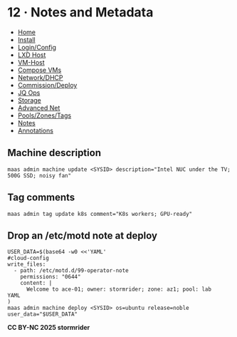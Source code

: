 # 12 · Notes and Metadata

- [Home](index.html)
- [Install](01-install.html)
- [Login/Config](02-login-config.html)
- [LXD Host](03-lxd-host.html)
- [VM-Host](04-vm-host.html)
- [Compose VMs](05-compose.html)
- [Network/DHCP](06-network-dhcp.html)
- [Commission/Deploy](07-commission-deploy.html)
- [JQ Ops](08-jq-ops.html)
- [Storage](09-storage.html)
- [Advanced Net](10-net-advanced.html)
- [Pools/Zones/Tags](11-pools-zones-tags.html)
- [Notes](12-notes.html)
- [Annotations](13-annotations.html)
    
## Machine description

```
maas admin machine update <SYSID> description="Intel NUC under the TV; 500G SSD; noisy fan"
```

## Tag comments

```
maas admin tag update k8s comment="K8s workers; GPU-ready"
```

## Drop an /etc/motd note at deploy

```
USER_DATA=$(base64 -w0 <<'YAML'
#cloud-config
write_files:
  - path: /etc/motd.d/99-operator-note
    permissions: "0644"
    content: |
      Welcome to ace-01; owner: stormrider; zone: az1; pool: lab
YAML
)
maas admin machine deploy <SYSID> os=ubuntu release=noble user_data="$USER_DATA"
```

**CC BY-NC 2025 stormrider**
